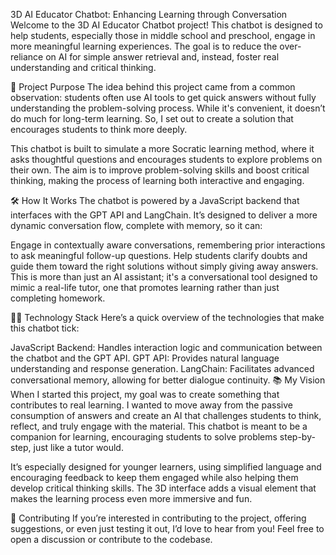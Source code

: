 3D AI Educator Chatbot: Enhancing Learning through Conversation
Welcome to the 3D AI Educator Chatbot project! This chatbot is designed to help students, especially those in middle school and preschool, engage in more meaningful learning experiences. The goal is to reduce the over-reliance on AI for simple answer retrieval and, instead, foster real understanding and critical thinking.

🎯 Project Purpose
The idea behind this project came from a common observation: students often use AI tools to get quick answers without fully understanding the problem-solving process. While it's convenient, it doesn’t do much for long-term learning. So, I set out to create a solution that encourages students to think more deeply.

This chatbot is built to simulate a more Socratic learning method, where it asks thoughtful questions and encourages students to explore problems on their own. The aim is to improve problem-solving skills and boost critical thinking, making the process of learning both interactive and engaging.

🛠️ How It Works
The chatbot is powered by a JavaScript backend that interfaces with the GPT API and LangChain. It’s designed to deliver a more dynamic conversation flow, complete with memory, so it can:

Engage in contextually aware conversations, remembering prior interactions to ask meaningful follow-up questions.
Help students clarify doubts and guide them toward the right solutions without simply giving away answers.
This is more than just an AI assistant; it's a conversational tool designed to mimic a real-life tutor, one that promotes learning rather than just completing homework.

🧑‍💻 Technology Stack
Here’s a quick overview of the technologies that make this chatbot tick:

JavaScript Backend: Handles interaction logic and communication between the chatbot and the GPT API.
GPT API: Provides natural language understanding and response generation.
LangChain: Facilitates advanced conversational memory, allowing for better dialogue continuity.
📚 My Vision
When I started this project, my goal was to create something that contributes to real learning. I wanted to move away from the passive consumption of answers and create an AI that challenges students to think, reflect, and truly engage with the material. This chatbot is meant to be a companion for learning, encouraging students to solve problems step-by-step, just like a tutor would.

It’s especially designed for younger learners, using simplified language and encouraging feedback to keep them engaged while also helping them develop critical thinking skills. The 3D interface adds a visual element that makes the learning process even more immersive and fun.

🤝 Contributing
If you’re interested in contributing to the project, offering suggestions, or even just testing it out, I’d love to hear from you! Feel free to open a discussion or contribute to the codebase.


